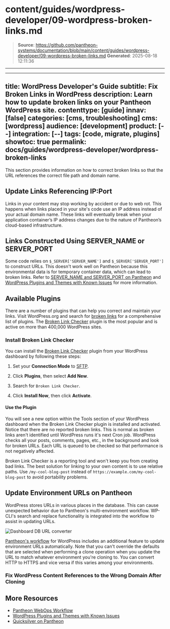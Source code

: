 # content/guides/wordpress-developer/09-wordpress-broken-links.md

> **Source**: https://github.com/pantheon-systems/documentation/blob/main/content/guides/wordpress-developer/09-wordpress-broken-links.md
> **Generated**: 2025-08-18 12:11:36

---

---
title: WordPress Developer's Guide
subtitle: Fix Broken Links in WordPress
description: Learn how to update broken links on your Pantheon WordPress site.
contenttype: [guide]
innav: [false]
categories: [cms, troubleshooting]
cms: [wordpress]
audience: [development]
product: [--]
integration: [--]
tags: [code, migrate, plugins]
showtoc: true
permalink: docs/guides/wordpress-developer/wordpress-broken-links
---

This section provides information on how to correct broken links so that the URL references the correct file path and domain name.

## Update Links Referencing IP:Port

Links in your content may stop working by accident or due to web rot. This happens when links placed in your site's code use an IP address instead of your actual domain name. These links will eventually break when your application container’s IP address changes due to the nature of Pantheon’s cloud-based infrastructure.

## Links Constructed Using SERVER_NAME or SERVER_PORT

Some code relies on `$_SERVER['SERVER_NAME']` and `$_SERVER['SERVER_PORT']` to construct URLs. This doesn't work well on Pantheon because this environmental data is for temporary container data, which can lead to broken links. Refer to [SERVER_NAME and SERVER_PORT on Pantheon](/server_name-and-server_port) and [WordPress Plugins and Themes with Known Issues](/wordpress-known-issues) for more information.

## Available Plugins

There are a number of plugins that can help you correct and maintain your links. Visit WordPress.org and search for [broken links](https://wordpress.org/plugins/search.php?q=broken+link) for a comprehensive list of plugins. The [Broken Link Checker](https://wordpress.org/plugins/broken-link-checker/) plugin is the most popular and is active on more than 400,000 WordPress sites.

### Install Broken Link Checker

You can install the [Broken Link Checker](https://wordpress.org/plugins/broken-link-checker/) plugin from your WordPress dashboard by following these steps:

1. Set your **Connection Mode** to [SFTP](/guides/sftp).

1. Click **Plugins**, then select **Add New**.

1. Search for `Broken Link Checker`.

1. Click **Install Now**, then click **Activate**.

#### Use the Plugin

You will see a new option within the Tools section of your WordPress dashboard when the Broken Link Checker plugin is installed and activated. Notice that there are no reported broken links. This is normal as broken links aren't identified until WordPress runs it's next Cron job. WordPress checks all your posts, comments, pages, etc., in the background and look for broken URLs. Each URL is queued to be checked so that performance is not negatively affected.

Broken Link Checker is a reporting tool and won't keep you from creating bad links. The best solution for linking to your own content is to use relative paths. Use `/my-cool-blog-post` instead of `https://example.com/my-cool-blog-post` to avoid portability problems.

## Update Environment URLs on Pantheon

WordPress stores URLs in various places in the database. This can cause unexpected behavior due to Pantheon's multi-environment workflow. WP-CLI's search and replace functionality is integrated into the workflow to assist in updating URLs.

![Dashboard DB URL converter](../../../images/dashboard/convert-urls.png)​

[Pantheon's workflow](/pantheon-workflow) for WordPress includes an additional feature to update environment URLs automatically. Note that you can't override the defaults that are selected when performing a clone operation when you update the URL to match whatever environment you're cloning to. You can convert HTTP to HTTPS and vice versa if this varies among your environments.

### Fix WordPress Content References to the Wrong Domain After Cloning

<Partial file="search-replace-domains.md" />

## More Resources

- [Pantheon WebOps Workflow](/pantheon-workflow)
- [WordPress Plugins and Themes with Known Issues](/wordpress-known-issues)
- [Quicksilver on Pantheon](/guides/quicksilver)